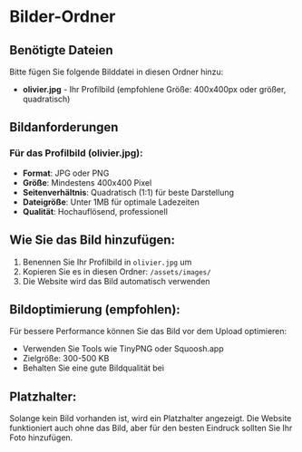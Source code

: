 # Bilder-Ordner

## Benötigte Dateien

Bitte fügen Sie folgende Bilddatei in diesen Ordner hinzu:

- **olivier.jpg** - Ihr Profilbild (empfohlene Größe: 400x400px oder größer, quadratisch)

## Bildanforderungen

### Für das Profilbild (olivier.jpg):
- **Format**: JPG oder PNG
- **Größe**: Mindestens 400x400 Pixel
- **Seitenverhältnis**: Quadratisch (1:1) für beste Darstellung
- **Dateigröße**: Unter 1MB für optimale Ladezeiten
- **Qualität**: Hochauflösend, professionell

## Wie Sie das Bild hinzufügen:

1. Benennen Sie Ihr Profilbild in `olivier.jpg` um
2. Kopieren Sie es in diesen Ordner: `/assets/images/`
3. Die Website wird das Bild automatisch verwenden

## Bildoptimierung (empfohlen):

Für bessere Performance können Sie das Bild vor dem Upload optimieren:
- Verwenden Sie Tools wie TinyPNG oder Squoosh.app
- Zielgröße: 300-500 KB
- Behalten Sie eine gute Bildqualität bei

## Platzhalter:

Solange kein Bild vorhanden ist, wird ein Platzhalter angezeigt. Die Website funktioniert auch ohne das Bild, aber für den besten Eindruck sollten Sie Ihr Foto hinzufügen.
